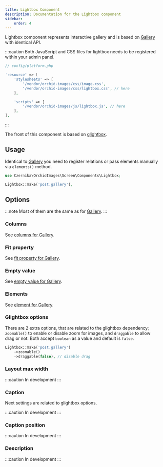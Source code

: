 ```yaml
---
title: Lightbox Component
description: Documentation for the Lightbox component
sidebar:
    order: 4
---
```


Lightbox component represents interactive gallery and is based on [Gallery](/usage/gallery) with identical API.

:::caution
Both JavaScript and CSS files for lightbox needs to be registered within your admin panel.

```php
// config/platform.php

'resource' => [
    'stylesheets' => [
        '/vendor/orchid-images/css/image.css',
        '/vendor/orchid-images/css/lightbox.css', // here
    ],

    'scripts' => [
        '/vendor/orchid-images/js/lightbox.js', // here
    ],
],
```
:::

The front of this component is based on [glightbox](https://github.com/biati-digital/glightbox).

## Usage

Identical to [Gallery](/usage/gallery#usage) you need to register relations or pass elements manually via `elements()` method.

```php
use Czernika\OrchidImages\Screen\Components\Lightbox;

Lightbox::make('post.gallery'),
```

## Options

:::note
Most of them are the same as for [Gallery](/usage/gallery#options).
:::

### Columns

See [columns for Gallery](/usage/gallery#columns).

### Fit property

See [fit property for Gallery](/usage/gallery#fit-property).

### Empty value

See [empty value for Gallery](/usage/gallery#empty-value).

### Elements

See [element for Gallery](/usage/gallery#elements).

### Glightbox options

There are 2 extra options, that are related to the glightbox dependency; `zoomable()` to enable or disable zoom for images, and `draggable` to allow drag or not. Both accept `boolean` as a value and default is `false`.

```php
Lightbox::make('post.gallery')
    ->zoomable()
    ->draggable(false), // disable drag
```

### Layout max width

:::caution
In development
:::

### Caption

Next settings are related to glightbox options.

:::caution
In development
:::

### Caption position

:::caution
In development
:::

### Description

:::caution
In development
:::

